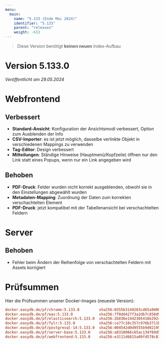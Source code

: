 ```yaml
---
menu:
  main:
    name: "5.133 (Ende Mai 2024)"
    identifier: "5.133"
    parent: "releases"
    weight: -633
---
```


> Diese Version benötigt **keinen neuen** Index-Aufbau

# Version 5.133.0

*Veröffentlicht am 29.05.2024*


# Webfrontend

## Verbessert

* **Standard-Ansicht**: Konfiguration der Ansichtsmodi verbessert, Option zum Ausblenden der Info
* **CSV-Importer**: es ist jetzt möglich, dasselbe verlinkte Objekt in verschiedenen Mappings zu verwenden
* **Tag-Editor**: Design verbessert
* **Mitteilungen**: Ständige Hinweise (Hauptmenü/Kopfzeile) öffnen nur den Link statt eines Popups, wenn nur ein Link angegeben wird

## Behoben

* **PDF-Druck**: Felder wurden nicht korrekt ausgeblenden, obwohl sie in den Einstellungen abgewählt wurden
* **Metadaten-Mapping**: Zuordnung der Daten zum korrekten verschachtelten Element
* **PDF-Druck**: jetzt kompatibel mit der Tabellenansicht bei verschachtelten Feldern

# Server

## Behoben

* Fehler beim Ändern der Reihenfolge von verschachtelten Feldern mit Assets korrigiert

# Prüfsummen

Hier die Prüfsummen unserer Docker-Images (neueste Version):

```ini
docker.easydb.de/pf/chrome:5.133.0         sha256:0355b3149203cd65a9400299b0ec32e8fe488125481b0d65bb67519570e75164
docker.easydb.de/pf/eas:5.133.0            sha256:7f0dd427f3a2db7c858d9b67bba6ac96eedf7c8c06e0e8579b84140b97759d60
docker.easydb.de/pf/elasticsearch:5.133.0  sha256:2b836e1442365416b2924a4496cfe324385469e28d339fdd50d231c5071534b1
docker.easydb.de/pf/fylr:5.133.0           sha256:ce77c10c357c976b3711baa7ea7b99754335058d90a660fa3ad6de2e678bdc5a
docker.easydb.de/pf/postgresql-14:5.133.0  sha256:004542d0d9555b9d02195597b1844d93b8a80ce2777e4a1476764f74ced048f2
docker.easydb.de/pf/server-base:5.133.0    sha256:a8318066c65ac134f69d5f2db0a8ba4270cc3125e175b0e7cafce4d10c67a9b0
docker.easydb.de/pf/webfrontend:5.133.0    sha256:e3111d6815a09fd578c83d2a37828c3cb6ab0db811dc581c8e2e440a22ac165f
```
